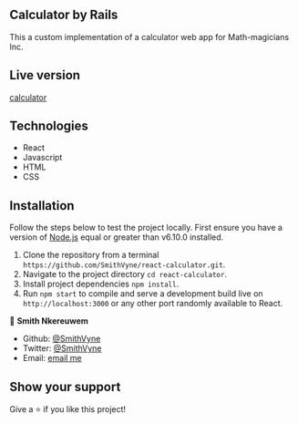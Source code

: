 ## Calculator by Rails
  This a custom implementation of a calculator web app for Math-magicians Inc.

## Live version
[calculator](https://vyneculator.herokuapp.com/)

## Technologies
  - React
  - Javascript
  - HTML
  - CSS

## Installation
Follow the steps below to test the project locally. First ensure you have a version of [Node.js](http://nodejs.org/) equal or greater than v6.10.0 installed.

1. Clone the repository from a terminal `https://github.com/SmithVyne/react-calculator.git`.
2. Navigate to the project directory `cd react-calculator`.
3. Install project dependencies `npm install`.
4. Run `npm start` to compile  and serve a development build live on `http://localhost:3000` 
or any other port randomly available to React.

👤 **Smith Nkereuwem**

- Github: [@SmithVyne](https://github.com/SmithVyne)
- Twitter: [@SmithVyne](https://twitter.com/SmithVyne)
- Email: [email me](smithnkereuwem2@gmail.com)

## Show your support

Give a ⭐️ if you like this project!
